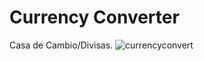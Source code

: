 # Currency Converter
 Casa de Cambio/Divisas.
![currencyconvert](https://github.com/Tenebraw/Currency-Converter/assets/32946589/b0b7a2f9-c147-4dea-ae6b-d3e82059dd65)

